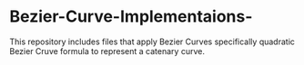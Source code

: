 # Bezier-Curve-Implementaions-
This repository includes files that apply Bezier Curves specifically quadratic Bezier Cruve formula to represent a catenary  curve.
